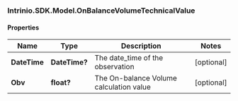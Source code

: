 ### Intrinio.SDK.Model.OnBalanceVolumeTechnicalValue
#### Properties

Name | Type | Description | Notes
------------ | ------------- | ------------- | -------------
**DateTime** | **DateTime?** | The date_time of the observation | [optional] 
**Obv** | **float?** | The On-balance Volume calculation value | [optional] 

